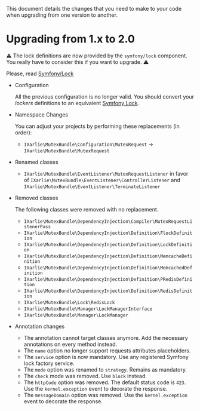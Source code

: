 This document details the changes that you need to make to your code when upgrading from one version to another.

Upgrading from 1.x to 2.0
=========================

:warning: The lock definitions are now provided by the `symfony/lock` component. You really have to consider this if you
want to upgrade. :warning:

Please, read [Symfony/Lock](https://symfony.com/doc/current/components/lock.html)


- Configuration

    All the previous configuration is no longer valid. You should convert your _lockers_ definitions to an equivalent
 [Symfony Lock](https://symfony.com/doc/current/components/lock.html#available-stores).


- Namespace Changes

    You can adjust your projects by performing these replacements (in order):

    - `IXarlie\MutexBundle\Configuration\MutexRequest` -> `IXarlie\MutexBundle\MutexRequest`


- Renamed classes

    - `IXarlie\MutexBundle\EventListener\MutexRequestListener` in favor of
      `IXarlie\MutexBundle\EventListener\ControllerListener` and `IXarlie\MutexBundle\EventListener\TerminateListener`


- Removed classes

    The following classes were removed with no replacement.

    - `IXarlie\MutexBundle\DependencyInjection\Compiler\MutexRequestListenerPass`
    - `IXarlie\MutexBundle\DependencyInjection\Definition\FlockDefinition`
    - `IXarlie\MutexBundle\DependencyInjection\Definition\LockDefinition`
    - `IXarlie\MutexBundle\DependencyInjection\Definition\MemcacheDefinition`
    - `IXarlie\MutexBundle\DependencyInjection\Definition\MemcachedDefinition`
    - `IXarlie\MutexBundle\DependencyInjection\Definition\PRedisDefinition`
    - `IXarlie\MutexBundle\DependencyInjection\Definition\RedisDefinition`
    - `IXarlie\MutexBundle\Lock\RedisLock`
    - `IXarlie\MutexBundle\Manager\LockManagerInterface`
    - `IXarlie\MutexBundle\Manager\LockManager`


- Annotation changes

    - The annotation cannot target classes anymore. Add the necessary annotations on every method instead.
    - The `name` option no longer support requests attributes placeholders.
    - The `service` option is now mandatory. Use any registered Symfony lock factory service.
    - The `mode` option was renamed to `strategy`. Remains as mandatory.
    - The `check` mode was removed. Use `block` instead.
    - The `httpCode` option was removed. The default status code is `423`. Use the `kernel.exception` event to decorate
      the response.
    - The `messageDomain` option was removed. Use the `kernel.exception` event to decorate the response.
